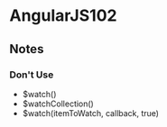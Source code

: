 # AngularJS102

## Notes

### Don't Use
  + $watch()
  + $watchCollection()
  + $watch(itemToWatch, callback, true)

